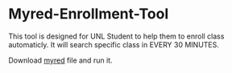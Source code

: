 # Myred-Enrollment-Tool
This tool is designed for UNL Student to help them to enroll class automaticly. It will search specific class in EVERY 30 MINUTES.

Download [myred](https://raw.github.com/cameron93lin/Myred-Enrollment-Tool/blob/master/myred) file and run it.
